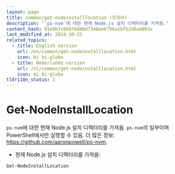 ```yaml
---
layout: page
title: common/get-nodeinstalllocation (한국어)
description: "`ps-nvm`에 대한 현재 Node.js 설치 디렉터리를 가져옴."
content_hash: 91e8b7c068f6808d7346ee6796a2bfb2d8a4083e
last_modified_at: 2024-10-21
related_topics:
  - title: English version
    url: /en/common/get-nodeinstalllocation.html
    icon: bi bi-globe
  - title: Nederlands version
    url: /nl/common/get-nodeinstalllocation.html
    icon: bi bi-globe
tldri18n_status: 2
---
```

# Get-NodeInstallLocation

`ps-nvm`에 대한 현재 Node.js 설치 디렉터리를 가져옴.
`ps-nvm`의 일부이며 PowerShell에서만 실행할 수 있음.
더 많은 정보: <https://github.com/aaronpowell/ps-nvm>.

- 현재 Node.js 설치 디렉터리를 가져옴:

`Get-NodeInstallLocation`
